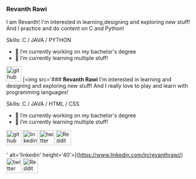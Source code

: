 ### **Revanth Rawi**

I am Revanth! I'm interested in learning,designing and exploring new stuff! And I practice and do content on C and Python! 

Skills: C / JAVA / PYTHON

- 🔭 I’m currently working on my bachelor's degree 
- 🌱 I’m currently learning multiple stuff! 


[<img src='https://cdn.jsdelivr.net/npm/simple-icons@3.0.1/icons/github.svg' alt='github' height='40'>](https://github.com/revanthrawi)  [<img src='### **Revanth Rawi**
I'm interested in learning and designing and exploring new stuff! And I really love to play and learn with programming languages! 

Skills: C / JAVA / HTML / CSS

- 🔭 I’m currently working on my bachelor's degree 
- 🌱 I’m currently learning multiple stuff! 


[<img src='https://cdn.jsdelivr.net/npm/simple-icons@3.0.1/icons/github.svg' alt='github' height='40'>](https://github.com/revanthrawi)  [<img src='https://www.google.com/url?sa=i&url=http%3A%2F%2Ft0.gstatic.com%2Fimages%3Fq%3Dtbn%3AANd9GcRMCA3j2A8hfLl9p5UAU5nd9lvqLlNZvqoU4xOsZ192uH4IYS6X&psig=AOvVaw2XbtQSvIYvI8nYEqhNj36C&ust=1614956594152000&source=images&cd=vfe&ved=0CAIQjRxqFwoTCMja-KL0lu8CFQAAAAAdAAAAABAD' alt='linkedin' height='40'>](https://www.linkedin.com/in/revanthrawi/)  [<img src='https://cdn.jsdelivr.net/npm/simple-icons@3.0.1/icons/twitter.svg' alt='twitter' height='40'>](https://twitter.com/revanthrawi)  [<img src='https://cdn.jsdelivr.net/npm/simple-icons@3.0.1/icons/reddit.svg' alt='Reddit' height='40'>](https://www.reddit.com/user/lawliet_0810)  

' alt='linkedin' height='40'>](https://www.linkedin.com/in/revanthrawi/)  [<img src='https://cdn.jsdelivr.net/npm/simple-icons@3.0.1/icons/twitter.svg' alt='twitter' height='40'>](https://twitter.com/revanthrawi)  [<img src='https://cdn.jsdelivr.net/npm/simple-icons@3.0.1/icons/reddit.svg' alt='Reddit' height='40'>](https://www.reddit.com/user/lawliet_0810)  

